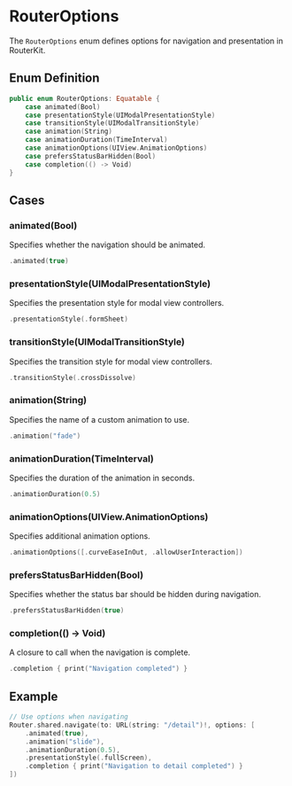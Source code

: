 # RouterOptions

The `RouterOptions` enum defines options for navigation and presentation in RouterKit.

## Enum Definition

```swift
public enum RouterOptions: Equatable {
    case animated(Bool)
    case presentationStyle(UIModalPresentationStyle)
    case transitionStyle(UIModalTransitionStyle)
    case animation(String)
    case animationDuration(TimeInterval)
    case animationOptions(UIView.AnimationOptions)
    case prefersStatusBarHidden(Bool)
    case completion(() -> Void)
}
```

## Cases

### animated(Bool)

Specifies whether the navigation should be animated.

```swift
.animated(true)
```

### presentationStyle(UIModalPresentationStyle)

Specifies the presentation style for modal view controllers.

```swift
.presentationStyle(.formSheet)
```

### transitionStyle(UIModalTransitionStyle)

Specifies the transition style for modal view controllers.

```swift
.transitionStyle(.crossDissolve)
```

### animation(String)

Specifies the name of a custom animation to use.

```swift
.animation("fade")
```

### animationDuration(TimeInterval)

Specifies the duration of the animation in seconds.

```swift
.animationDuration(0.5)
```

### animationOptions(UIView.AnimationOptions)

Specifies additional animation options.

```swift
.animationOptions([.curveEaseInOut, .allowUserInteraction])
```

### prefersStatusBarHidden(Bool)

Specifies whether the status bar should be hidden during navigation.

```swift
.prefersStatusBarHidden(true)
```

### completion(() -> Void)

A closure to call when the navigation is complete.

```swift
.completion { print("Navigation completed") }
```

## Example

```swift
// Use options when navigating
Router.shared.navigate(to: URL(string: "/detail")!, options: [
    .animated(true),
    .animation("slide"),
    .animationDuration(0.5),
    .presentationStyle(.fullScreen),
    .completion { print("Navigation to detail completed") }
])
```